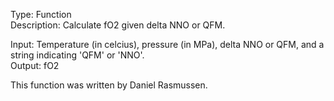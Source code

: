 Type: Function  
Description: Calculate fO2 given delta NNO or QFM.

Input: Temperature (in celcius), pressure (in MPa), delta NNO or QFM, and a string indicating 'QFM' or 'NNO'.  
Output: fO2  

This function was written by Daniel Rasmussen.
